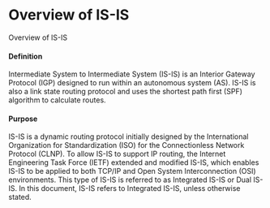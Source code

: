 Overview of IS-IS
=================

Overview of IS-IS

#### Definition

Intermediate System to Intermediate System (IS-IS) is an Interior Gateway Protocol (IGP) designed to run within an autonomous system (AS). IS-IS is also a link state routing protocol and uses the shortest path first (SPF) algorithm to calculate routes.


#### Purpose

IS-IS is a dynamic routing protocol initially designed by the International Organization for Standardization (ISO) for the Connectionless Network Protocol (CLNP). To allow IS-IS to support IP routing, the Internet Engineering Task Force (IETF) extended and modified IS-IS, which enables IS-IS to be applied to both TCP/IP and Open System Interconnection (OSI) environments. This type of IS-IS is referred to as Integrated IS-IS or Dual IS-IS. In this document, IS-IS refers to Integrated IS-IS, unless otherwise stated.